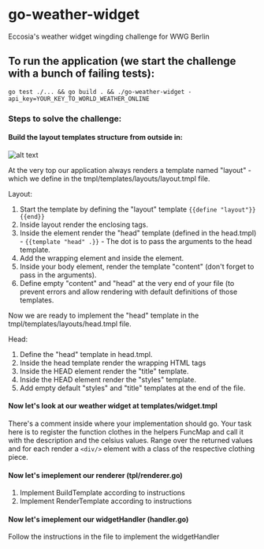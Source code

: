 # go-weather-widget
Eccosia's weather widget wingding challenge for WWG Berlin

## To run the application (we start the challenge with a bunch of failing tests):
```
go test ./... && go build . && ./go-weather-widget -api_key=YOUR_KEY_TO_WORLD_WEATHER_ONLINE
```
### Steps to solve the challenge:

#### Build the layout templates structure from outside in:

![alt text](https://github.com/wwgberlin/go-weather-widget/blob/master/layout.jpg "layout")


At the very top our application always renders a template named "layout" - which we define in the tmpl/templates/layouts/layout.tmpl file.

Layout:

1. Start the template by defining the "layout" template `{{define "layout"}} {{end}}`
2. Inside layout render the enclosing <HTML></HTML> tags.
3. Inside the <HTML></HTML> element render the "head" template (defined in the head.tmpl) - `{{template "head" .}}` - The dot is to pass the arguments to the head template.
4. Add the wrapping <BODY></BODY> element and inside the <HTML> element. 
5. Inside your body element, render the template "content" (don't forget to pass in the arguments).
6. Define empty "content" and "head" at the very end of your file (to prevent errors and allow rendering with default definitions of those templates.

Now we are ready to implement the "head" template in the tmpl/templates/layouts/head.tmpl file.

Head:
1. Define the "head" template in head.tmpl.
2. Inside the head template render the <HEAD></HEAD> wrapping HTML tags
3. Inside the HEAD element render the "title" template.
4. Inside the HEAD element render the "styles" template.
5. Add empty default "styles" and "title" templates at the end of the file.
	
#### Now let's look at our weather widget at templates/widget.tmpl
There's a comment inside where your implementation should go.
Your task here is to register the function clothes in the helpers FuncMap and call it with the description and the celsius values. Range over the returned values and for each render a `<div/>` element with a class of the respective clothing piece.

#### Now let's imeplement our renderer (tpl/renderer.go)
1. Implement BuildTemplate according to instructions
2. Implement RenderTemplate according to instructions

#### Now let's imeplement our widgetHandler (handler.go)
Follow the instructions in the file to implement the widgetHandler
